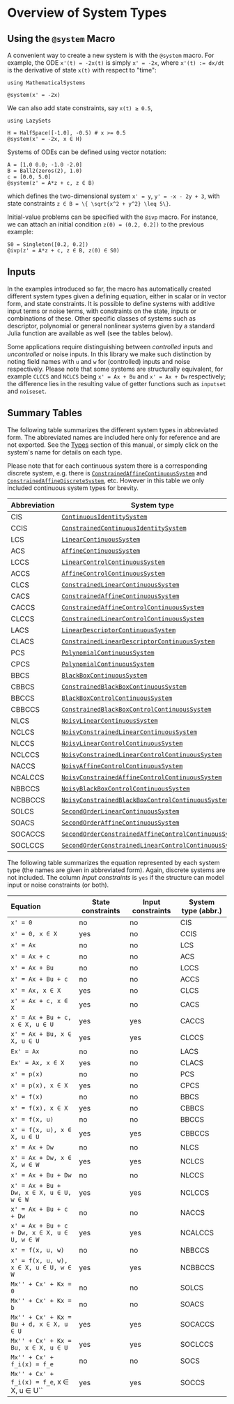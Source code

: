 # Overview of System Types

## Using the `@system` Macro

A convenient way to create a new system is with the `@system` macro. For example,
the ODE ``x'(t) = -2x(t)`` is simply `x' = -2x`, where ``x'(t) := dx/dt`` is the derivative
of state ``x(t)`` with respect to "time":

```@example system_examples
using MathematicalSystems

@system(x' = -2x)
```

We can also add state constraints, say ``x(t) ≥ 0.5``,

```@example system_examples
using LazySets

H = HalfSpace([-1.0], -0.5) # x >= 0.5
@system(x' = -2x, x ∈ H)
```

Systems of ODEs can be defined using vector notation:

```@example system_examples
A = [1.0 0.0; -1.0 -2.0]
B = Ball2(zeros(2), 1.0)
c = [0.0, 5.0]
@system(z' = A*z + c, z ∈ B)
```
which defines the two-dimensional system ``x' = y``, ``y' = -x - 2y + 3``, with state
constraints ``z ∈ B = \{ \sqrt{x^2 + y^2} \leq 5\}``.

Initial-value problems can be specified with the `@ivp` macro.
For instance, we can attach an initial condition ``z(0) = (0.2, 0.2])`` to
the previous example:

```@example system_examples
S0 = Singleton([0.2, 0.2])
@ivp(z' = A*z + c, z ∈ B, z(0) ∈ S0)
```

## Inputs

In the examples introduced so far, the macro has automatically created different system types
given a defining equation, either in scalar or in vector form, and state constraints.
It is possible to define systems with additive input terms or noise terms, with
constraints on the state, inputs or combinations of these. Other specific classes of
systems such as descriptor, polynomial or general nonlinear systems given by a standard
Julia function are available as well (see the tables below).

Some applications require distinguishing between *controlled* inputs and *uncontrolled* or
noise inputs. In this library we make such distinction by noting field names with ``u`` and ``w``
for (controlled) inputs and noise respectively. Please note that some systems are structurally
equivalent, for example `CLCCS` and `NCLCS` being ``x' = Ax + Bu`` and ``x' = Ax + Dw`` respectively;
the difference lies in the resulting value of getter functions such as `inputset` and `noiseset`.

## Summary Tables

The following table summarizes the different system types in abbreviated form.
The abbreviated names are included here only for reference and are not exported.
See the [Types](@ref) section of this manual, or simply click on the system's name
for details on each type.

Please note that for each continuous system there is a corresponding discrete system,
e.g. there is [`ConstrainedAffineContinuousSystem`](@ref) and [`ConstrainedAffineDiscreteSystem`](@ref), etc.
However in this table we only included continuous system types for brevity.

|Abbreviation| System type|
|-----------|-------------|
|CIS|[`ContinuousIdentitySystem`](@ref)|
|CCIS|[`ConstrainedContinuousIdentitySystem`](@ref)|
|LCS|[`LinearContinuousSystem`](@ref)|
|ACS|[`AffineContinuousSystem`](@ref)|
|LCCS|[`LinearControlContinuousSystem`](@ref)|
|ACCS|[`AffineControlContinuousSystem`](@ref)|
|CLCS|[`ConstrainedLinearContinuousSystem`](@ref)|
|CACS|[`ConstrainedAffineContinuousSystem`](@ref)|
|CACCS|[`ConstrainedAffineControlContinuousSystem`](@ref)|
|CLCCS|[`ConstrainedLinearControlContinuousSystem`](@ref)|
|LACS|[`LinearDescriptorContinuousSystem`](@ref)|
|CLACS|[`ConstrainedLinearDescriptorContinuousSystem`](@ref)|
|PCS|[`PolynomialContinuousSystem`](@ref)|
|CPCS|[`PolynomialContinuousSystem`](@ref)|
|BBCS|[`BlackBoxContinuousSystem`](@ref)|
|CBBCS|[`ConstrainedBlackBoxContinuousSystem`](@ref)|
|BBCCS|[`BlackBoxControlContinuousSystem`](@ref)|
|CBBCCS|[`ConstrainedBlackBoxControlContinuousSystem`](@ref)|
|NLCS| [`NoisyLinearContinuousSystem`](@ref)|
|NCLCS| [`NoisyConstrainedLinearContinuousSystem`](@ref)|
|NLCCS| [`NoisyLinearControlContinuousSystem`](@ref)|
|NCLCCS | [`NoisyConstrainedLinearControlContinuousSystem`](@ref)|
|NACCS| [`NoisyAffineControlContinuousSystem`](@ref)|
|NCALCCS| [`NoisyConstrainedAffineControlContinuousSystem`](@ref)|
|NBBCCS|[`NoisyBlackBoxControlContinuousSystem`](@ref)|
|NCBBCCS|[`NoisyConstrainedBlackBoxControlContinuousSystem`](@ref)|
|SOLCS|[`SecondOrderLinearContinuousSystem`](@ref)|
|SOACS|[`SecondOrderAffineContinuousSystem`](@ref)|
|SOCACCS|[`SecondOrderConstrainedAffineControlContinuousSystem`](@ref)|
|SOCLCCS|[`SecondOrderConstrainedLinearControlContinuousSystem`](@ref)|

The following table summarizes the equation represented by each system type
(the names are given in abbreviated form). Again, discrete systems are not included. The column *Input constraints* is `yes` if the structure can model input or noise constraints (or both).

|Equation | State constraints | Input constraints|System type (abbr.)|
|:-------|-------------|-----------|-----|
|``x' = 0``|no |no| CIS|
|``x' = 0, x ∈ X``|yes|no|CCIS|
|``x' = Ax``| no|no|LCS|
|``x' = Ax + c``|no|no |ACS|
|``x' = Ax + Bu``|no | no|LCCS|
|``x' = Ax + Bu + c``|no|no|ACCS|
|``x' = Ax, x ∈ X``|yes|no|CLCS||
|``x' = Ax + c, x ∈ X``|yes|no|CACS|
|``x' = Ax + Bu + c, x ∈ X, u ∈ U``|yes|yes|CACCS|
|``x' = Ax + Bu, x ∈ X, u ∈ U``|yes|yes|CLCCS|
|``Ex' = Ax``|no|no|LACS|
|``Ex' = Ax, x ∈ X``|yes|no|CLACS|
|``x' = p(x)``|no|no|PCS|
|``x' = p(x), x ∈ X``|yes|no|CPCS|
|``x' = f(x)``|no|no|BBCS|
|``x' = f(x), x ∈ X``|yes|no|CBBCS|
|``x' = f(x, u)``|no|no|BBCCS|
|``x' = f(x, u), x ∈ X, u ∈ U``|yes|yes|CBBCCS|
|``x' = Ax + Dw``|no|no|NLCS|
|``x' = Ax + Dw, x ∈ X, w ∈ W``|yes|yes|NCLCS |
|``x' = Ax + Bu + Dw``|no|no|NLCCS|
|``x' = Ax + Bu + Dw, x ∈ X, u ∈ U, w ∈ W``|yes|yes|NCLCCS |
|``x' = Ax + Bu + c + Dw``|no|no|NACCS|
|``x' = Ax + Bu + c + Dw, x ∈ X, u ∈ U, w ∈ W``|yes|yes|NCALCCS |
|``x' = f(x, u, w)``|no|no|NBBCCS|
|``x' = f(x, u, w), x ∈ X, u ∈ U, w ∈ W``|yes|yes|NCBBCCS|
|``Mx'' + Cx' + Kx = 0``|no|no|SOLCS|
|``Mx'' + Cx' + Kx = b``|no|no|SOACS|
|``Mx'' + Cx' + Kx = Bu + d, x ∈ X, u ∈ U``|yes|yes|SOCACCS|
|``Mx'' + Cx' + Kx = Bu, x ∈ X, u ∈ U``|yes|yes|SOCLCCS|
|``Mx'' + Cx' + f_i(x) = f_e``|no|no|SOCS|
|``Mx'' + Cx' + f_i(x) = f_e``, x ∈ X, u ∈ U``|yes|yes|SOCCS|
